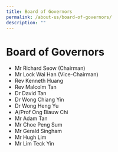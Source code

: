 ```yaml
---
title: Board of Governors
permalink: /about-us/board-of-governors/
description: ""
---
```

# Board of Governors

* Mr Richard Seow (Chairman)
* Mr Lock Wai Han (Vice-Chairman)
* Rev Kenneth Huang
* Rev Malcolm Tan
* Dr David Tan
* Dr Wong Chiang Yin
* Dr Wong Heng Yu
* A/Prof Ong Biauw Chi
* Mr Adam Tan
* Mr Choe Peng Sum
* Mr Gerald Singham
* Mr Hugh Lim
* Mr Lim Teck Yin
